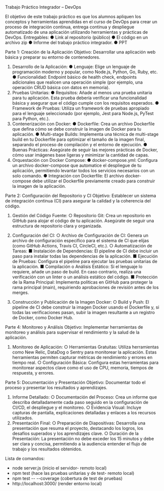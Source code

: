 Trabajo Práctico Integrador – DevOps

El objetivo de este trabajo práctico es que los alumnos apliquen los conceptos y
herramientas aprendidas en el curso de DevOps para crear un proceso de integración
continua, entrega continua y despliegue automatizado de una aplicación utilizando
herramientas y prácticas de DevOps.
Entregables:
    ● Link al repositorio (público)
    ● El código en un archivo zip
    ● Informe del trabajo práctico integrador.
    ● PPT

Parte 1: Creación de la Aplicación
Objetivo: Desarrollar una aplicación web básica y preparar su entorno de contenedores.
1. Desarrollo de la Aplicación:
● Lenguaje: Elige un lenguaje de programación moderno y popular, como
Node.js, Python, Go, Ruby, etc.
● Funcionalidad: Endpoint básico de health check, endpoints adicionales que
realicen una operación simple (por ejemplo, una operación CRUD básica con
datos en memoria).
2. Pruebas Unitarias:
● Requisitos: Añade al menos una prueba unitaria para tu aplicación. Esta
prueba debería verificar una funcionalidad básica y asegurar que el código
cumple con los requisitos esperados.
● Framework de Pruebas: Utiliza un framework de pruebas apropiado para el
lenguaje seleccionado (por ejemplo, Jest para Node.js, PyTest para Python,
etc.).
3. Contenerización con Docker:
● Dockerfile: Crea un archivo Dockerfile que defina cómo se debe construir la
imagen de Docker para tu aplicación.
● Multi-stage Builds: Implementa una técnica de multi-stage build en tu
Dockerfile para optimizar el tamaño de la imagen final, separando el proceso
de compilación y el entorno de ejecución.
● Buenas Prácticas: Asegúrate de seguir las mejores prácticas de Docker,
cómo usar imágenes base ligeras y minimizar la cantidad de capas.
4. Orquestación con Docker Compose:
● docker-compose.yml: Configura un archivo docker-compose que
automatice el despliegue de tu aplicación, permitiendo levantar todos los
servicios necesarios con un solo comando.
● Integración con Dockerfile: El archivo docker-compose debe utilizar el
Dockerfile previamente creado para construir la imagen de la aplicación.


Parte 2: Configuración del Repositorio y CI
Objetivo: Establecer un sistema de integración continua (CI) para asegurar la calidad y la
coherencia del código.
1. Gestión del Código Fuente:
○ Repositorio Git: Crea un repositorio en GitHub para alojar el código de tu
aplicación. Asegúrate de seguir una estructura de repositorio clara y
organizada.
2. Configuración del CI:
○ Archivo de Configuración de CI: Genera un archivo de configuración
específico para el sistema de CI que elijas (como GitHub Actions, Travis CI,
CircleCI, etc.).
○ Automatización de Tareas:
■ Instalación de Dependencias: El pipeline de CI debe incluir un paso
para instalar todas las dependencias de la aplicación.
■ Ejecución de Pruebas: Configura el pipeline para ejecutar las
pruebas unitarias de la aplicación.
■ Compilación o Análisis Estático: Si el lenguaje lo requiere, añade
un paso de build. En caso contrario, realiza una verificación con un
linter o un análisis estático del código.
■ Protección de la Rama Principal: Implementa políticas en GitHub
para proteger la rama principal (main), requiriendo aprobaciones de
revisión antes de los merges.


3. Construcción y Publicación de la Imagen Docker:
○ Build y Push: El pipeline de CI debe construir la imagen Docker usando el
Dockerfile y, si todas las verificaciones pasan, subir la imagen resultante a un
registro de Docker, como Docker Hub.


Parte 4: Monitoreo y Análisis
Objetivo: Implementar herramientas de monitoreo y análisis para supervisar el rendimiento
y la salud de la aplicación.
1. Monitoreo de Aplicación:
○ Herramientas Gratuitas: Utiliza herramientas como New Relic, DataDog o
Sentry para monitorear la aplicación. Estas herramientas permiten capturar
métricas de rendimiento y errores en tiempo real.
○ Configuración Básica: Configura estas herramientas para monitorear
aspectos clave como el uso de CPU, memoria, tiempos de respuesta, y
errores.


Parte 5: Documentación y Presentación
Objetivo: Documentar todo el proceso y presentar los resultados y aprendizajes.
1. Informe Detallado:
○ Documentación del Proceso: Crea un informe que describa detalladamente
cada paso seguido en la configuración de CI/CD, el despliegue y el
monitoreo.
○ Evidencia Visual: Incluye capturas de pantalla, explicaciones detalladas y
enlaces a los recursos utilizados.
2. Presentación Final:
○ Preparación de Diapositivas: Desarrolla una presentación que resuma el
proyecto, destacando los logros, los desafíos superados y los aprendizajes
clave.
○ Duración de la Presentación: La presentación no debe exceder los 15
minutos y debe ser clara y concisa, permitiendo a la audiencia entender el
flujo de trabajo y los resultados obtenidos.



Lista de comandos: 
- node server.js (inicio el servidor- remoto local) 
- npm test (hace las pruebas unitarias y de test- remoto local)
- npm test -- --coverage (cobertura de test de pruebas)
- http://localhost:3000/ (render entorno local)
